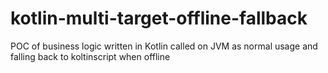 # kotlin-multi-target-offline-fallback
POC of business logic written in Kotlin called on JVM as normal usage and falling back to koltinscript when offline
